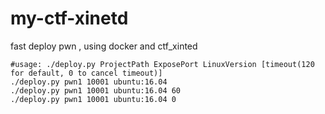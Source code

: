 # my-ctf-xinetd

fast deploy pwn , using docker and ctf_xinted

```
#usage: ./deploy.py ProjectPath ExposePort LinuxVersion [timeout(120 for default, 0 to cancel timeout)]
./deploy.py pwn1 10001 ubuntu:16.04
./deploy.py pwn1 10001 ubuntu:16.04 60
./deploy.py pwn1 10001 ubuntu:16.04 0
```
